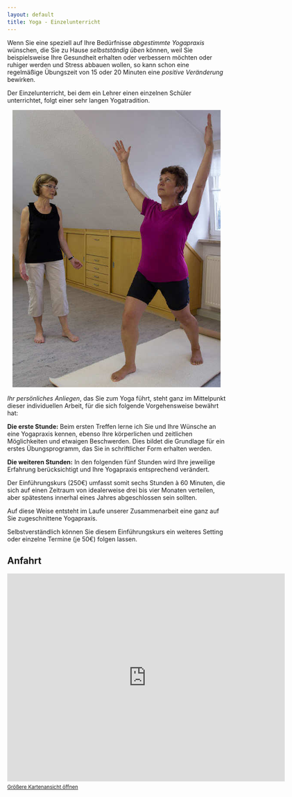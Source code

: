 ```yaml
---
layout: default
title: Yoga - Einzelunterricht
---
```


Wenn Sie eine speziell auf Ihre Bedürfnisse *abgestimmte Yogapraxis* wünschen, die Sie zu Hause *selbstständig üben* können, weil Sie beispielsweise Ihre Gesundheit erhalten oder verbessern möchten oder ruhiger werden und Stress abbauen wollen, so kann schon eine regelmäßige Übungszeit von 15 oder 20 Minuten eine *positive Veränderung* bewirken.

Der Einzelunterricht, bei dem ein Lehrer einen einzelnen Schüler unterrichtet, folgt einer sehr langen Yogatradition.

<p style="text-align:center">
<img alt="Einzelunterricht" src="images/single.jpg" />
</p>

*Ihr persönliches Anliegen*, das Sie zum Yoga führt, steht  ganz im Mittelpunkt dieser individuellen Arbeit, für die sich folgende Vorgehensweise bewährt hat:

**Die erste Stunde:**
Beim ersten Treffen lerne ich Sie und Ihre Wünsche an eine Yogapraxis kennen, ebenso Ihre körperlichen und zeitlichen Möglichkeiten und etwaigen Beschwerden.
Dies bildet die Grundlage für ein erstes Übungsprogramm, das Sie in schriftlicher Form erhalten werden.

**Die weiteren Stunden:**
In den folgenden fünf Stunden wird Ihre jeweilige Erfahrung berücksichtigt und Ihre Yogapraxis entsprechend verändert.

Der Einführungskurs (250€) umfasst somit sechs Stunden à 60 Minuten, die sich auf einen Zeitraum von idealerweise drei bis vier Monaten verteilen, aber spätestens innerhal eines Jahres abgeschlossen sein sollten.

Auf diese Weise entsteht im Laufe unserer Zusammenarbeit eine ganz auf Sie zugeschnittene Yogapraxis.

Selbstverständlich können Sie diesem Einführungskurs ein weiteres Setting oder einzelne Termine (je 50€) folgen lassen.

## Anfahrt

<iframe width="640" height="480" frameborder="0" scrolling="no" marginheight="0" marginwidth="0"
src="https://maps.google.de/maps?f=q&amp;source=s_q&amp;hl=de&amp;geocode=&amp;q=Frankenring+70,+91325,+Adelsdorf,+Deutschland&amp;aq=0&amp;oq=frankenring+70,+91325+&amp;sll=51.516635,-0.170095&amp;sspn=0.012124,0.012252&amp;ie=UTF8&amp;hq=&amp;hnear=Frankenring+70,+91325+Adelsdorf,+Mittelfranken,+Bayern,+Germany&amp;t=m&amp;ll=49.713769,10.909081&amp;spn=0.019425,0.036478&amp;z=14&amp;iwloc=A&amp;output=embed"></iframe>
<small><a href="https://maps.google.com/maps?f=q&source=embed&hl=de&geocode=&q=Frankenring+70,+91325,+Adelsdorf,+Deutschland&aq=0&oq=frankenring+70,+91325+&sll=51.516635,-0.170095&sspn=0.012124,0.012252&ie=UTF8&hq=&hnear=Frankenring+70,+91325+Adelsdorf,+Mittelfranken,+Bayern,+Germany&t=m&ll=49.713769,10.909081&spn=0.019425,0.036478&z=14&iwloc=A">Größere Kartenansicht öffnen</a></small>
